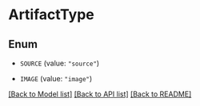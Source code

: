 # ArtifactType

## Enum


* `SOURCE` (value: `"source"`)

* `IMAGE` (value: `"image"`)


[[Back to Model list]](../README.md#documentation-for-models) [[Back to API list]](../README.md#documentation-for-api-endpoints) [[Back to README]](../README.md)



